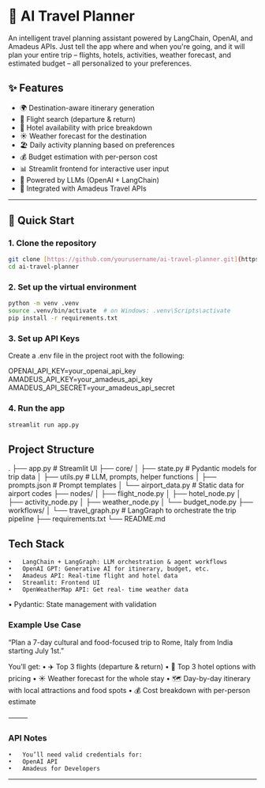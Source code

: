 # 🧳 AI Travel Planner

An intelligent travel planning assistant powered by LangChain, OpenAI, and Amadeus APIs. Just tell the app where and when you're going, and it will plan your entire trip – flights, hotels, activities, weather forecast, and estimated budget – all personalized to your preferences.

## ✨ Features

- 🌍 Destination-aware itinerary generation
- 🛫 Flight search (departure & return)
- 🏨 Hotel availability with price breakdown
- ☀️ Weather forecast for the destination
- 🏖️ Daily activity planning based on preferences
- 💰 Budget estimation with per-person cost
- 📊 Streamlit frontend for interactive user input
- 🧠 Powered by LLMs (OpenAI + LangChain)
- 🔗 Integrated with Amadeus Travel APIs

---

## 🚀 Quick Start

### 1. Clone the repository
```bash
git clone [https://github.com/yourusername/ai-travel-planner.git](https://github.com/essharmavi/AI-Travel-Agent.git)
cd ai-travel-planner
```

### 2. Set up the virtual environment
```bash
python -m venv .venv
source .venv/bin/activate  # on Windows: .venv\Scripts\activate
pip install -r requirements.txt
```
### 3. Set up API Keys
Create a .env file in the project root with the following:

OPENAI_API_KEY=your_openai_api_key
AMADEUS_API_KEY=your_amadeus_api_key
AMADEUS_API_SECRET=your_amadeus_api_secret

### 4. Run the app
```bash
streamlit run app.py
```
## Project Structure
.
├── app.py                     # Streamlit UI
├── core/
│   ├── state.py               # Pydantic models for trip data
│   ├── utils.py               # LLM, prompts, helper functions
│   ├── prompts.json           # Prompt templates
│   └── airport_data.py        # Static data for airport codes
├── nodes/
│   ├── flight_node.py
│   ├── hotel_node.py
│   ├── activity_node.py
│   ├── weather_node.py
│   └── budget_node.py
├── workflows/
│   └── travel_graph.py        # LangGraph to orchestrate the trip pipeline
├── requirements.txt
└── README.md

 ## Tech Stack
	•	LangChain + LangGraph: LLM orchestration & agent workflows
	•	OpenAI GPT: Generative AI for itinerary, budget, etc.
	•	Amadeus API: Real-time flight and hotel data
	•	Streamlit: Frontend UI
	•	OpenWeatherMap API: Get real- time weather data
  •	Pydantic: State management with validation

### Example Use Case

“Plan a 7-day cultural and food-focused trip to Rome, Italy from India starting July 1st.”

You’ll get:
	•	✈️ Top 3 flights (departure & return)
	•	🏨 Top 3 hotel options with pricing
	•	☀️ Weather forecast for the whole stay
	•	🗺️ Day-by-day itinerary with local attractions and food spots
	•	💰 Cost breakdown with per-person estimate

⸻

### API Notes
	•	You’ll need valid credentials for:
	•	OpenAI API
	•	Amadeus for Developers
 
---

